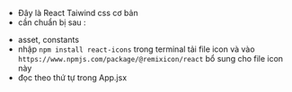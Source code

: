 - Đây là React Taiwind css cơ bản
- cần chuẩn bị sau :
 + asset, constants
 + nhập `npm install react-icons` trong terminal tải file icon và vào `https://www.npmjs.com/package/@remixicon/react` bổ sung cho file icon này
 + đọc theo thứ tự trong App.jsx